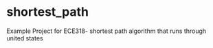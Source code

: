 # shortest_path
Example Project for ECE318- shortest path algorithm that runs through united states
